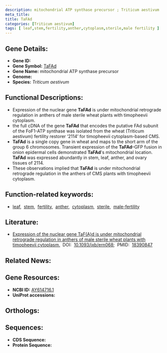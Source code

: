 ```yaml
---
description: mitochondrial ATP synthase precursor ; Triticum aestivum
meta_title:
title: TaFAd
categories: [Triticum aestivum]
tags: [ leaf,stem,fertility,anther,cytoplasm,sterile,male fertility ]
---
```


## Gene Details:
- **Gene ID:** []()
- **Gene Symbol:** <u>TaFAd</u>
- **Gene Name:** mitochondrial ATP synthase precursor
- **Genome:** []()
- **Species:** *Triticum aestivum*

## Functional Descriptions:
   - Expression of the nuclear gene **TaFAd** is under mitochondrial retrograde regulation in anthers of male sterile wheat plants with timopheevii cytoplasm.
   - the full cDNA of the gene **TaFAd** that encodes the putative FAd subunit of the FoF1-ATP synthase was isolated from the wheat (Triticum aestivum) fertility restorer ‘2114’ for timopheevii cytoplasm-based CMS.
   - **TaFAd** is a single copy gene in wheat and maps to the short arm of the group 6 chromosomes. Transient expression of the **TaFAd**–GFP fusion in onion epidermal cells demonstrated **TaFAd**'s mitochondrial location. **TaFAd** was expressed abundantly in stem, leaf, anther, and ovary tissues of 2114.
   - These observations implied that **TaFAd** is under mitochondrial retrograde regulation in the anthers of CMS plants with timopheevii cytoplasm.

## Function-related keywords:
   - [leaf](/tags/leaf/),&nbsp;&nbsp;[stem](/tags/stem/),&nbsp;&nbsp;[fertility](/tags/fertility/),&nbsp;&nbsp;[anther](/tags/anther/),&nbsp;&nbsp;[cytoplasm](/tags/cytoplasm/),&nbsp;&nbsp;[sterile](/tags/sterile/),&nbsp;&nbsp;[male-fertility](/tags/male-fertility/)

## Literature:
   - [Expression of the nuclear gene TaF(A)d is under mitochondrial retrograde regulation in anthers of male sterile wheat plants with timopheevii cytoplasm.](https://doi.org/10.1093/jxb/ern068)&nbsp;&nbsp;DOI:&nbsp;&nbsp;[10.1093/jxb/ern068](https://doi.org/10.1093/jxb/ern068);&nbsp;&nbsp;PMID:&nbsp;&nbsp;[18390847](https://pubmed.ncbi.nlm.nih.gov/18390847/)

## Related News:

## Gene Resources:
- **NCBI ID:**  [AY614716.1](https://www.ncbi.nlm.nih.gov/gene/?term=AY614716.1)
- **UniProt accessions:**  [](https://www.uniprot.org/uniprotkb//entry)

## Orthologs:

## Sequences:
- **CDS Sequence:**
- **Protein Sequence:**
